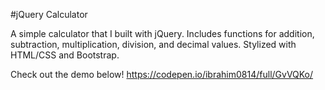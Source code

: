 #jQuery Calculator

A simple calculator that I built with jQuery. Includes functions for addition, subtraction, multiplication, division, and decimal values. Stylized with HTML/CSS and Bootstrap.

Check out the demo below!
https://codepen.io/ibrahim0814/full/GvVQKo/
